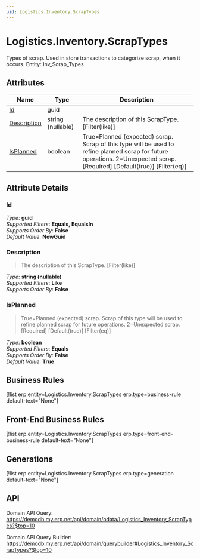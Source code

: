 ```yaml
---
uid: Logistics.Inventory.ScrapTypes
---
```

# Logistics.Inventory.ScrapTypes

Types of scrap. Used in store transactions to categorize scrap, when it occurs. Entity: Inv_Scrap_Types

## Attributes

| Name | Type | Description |
| ---- | ---- | --- |
| [Id](Logistics.Inventory.ScrapTypes.md#Id) | guid |  
| [Description](Logistics.Inventory.ScrapTypes.md#Description) | string (nullable) | The description of this ScrapType. [Filter(like)] 
| [IsPlanned](Logistics.Inventory.ScrapTypes.md#IsPlanned) | boolean | True=Planned (expected) scrap. Scrap of this type will be used to refine planned scrap for future operations. 2=Unexpected scrap. [Required] [Default(true)] [Filter(eq)] 


## Attribute Details

### Id

_Type_: **guid**  
_Supported Filters_: **Equals, EqualsIn**  
_Supports Order By_: **False**  
_Default Value_: **NewGuid**  

### Description

> The description of this ScrapType. [Filter(like)]

_Type_: **string (nullable)**  
_Supported Filters_: **Like**  
_Supports Order By_: **False**  

### IsPlanned

> True=Planned (expected) scrap. Scrap of this type will be used to refine planned scrap for future operations. 2=Unexpected scrap. [Required] [Default(true)] [Filter(eq)]

_Type_: **boolean**  
_Supported Filters_: **Equals**  
_Supports Order By_: **False**  
_Default Value_: **True**  



## Business Rules

[!list erp.entity=Logistics.Inventory.ScrapTypes erp.type=business-rule default-text="None"]

## Front-End Business Rules

[!list erp.entity=Logistics.Inventory.ScrapTypes erp.type=front-end-business-rule default-text="None"]

## Generations

[!list erp.entity=Logistics.Inventory.ScrapTypes erp.type=generation default-text="None"]

## API

Domain API Query:
<https://demodb.my.erp.net/api/domain/odata/Logistics_Inventory_ScrapTypes?$top=10>

Domain API Query Builder:
<https://demodb.my.erp.net/api/domain/querybuilder#Logistics_Inventory_ScrapTypes?$top=10>

